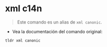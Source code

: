 # xml c14n

> Este comando es un alias de `xml canonic`.

- Vea la documentación del comando original:

`tldr xml canonic`
